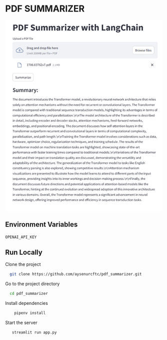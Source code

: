 
# PDF SUMMARIZER

![Alt metin](https://github.com/aysenurcftc/pdf_summarizer/blob/main/img.png)


## Environment Variables


`OPENAI_API_KEY`



## Run Locally

Clone the project

```bash
  git clone https://github.com/aysenurcftc/pdf_summarizer.git
```

Go to the project directory

```bash
  cd pdf_summarizer
```

Install dependencies

```bash
    pipenv install
```

Start the server

```bash
   streamlit run app.py  
```

